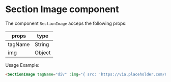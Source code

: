 # Section Image component

The component `SectionImage` acceps the following props:

| props    	| type    	|
|----------	|---------	|
| tagName   | String  	|
| img      	| Object  	|

Usage Example:

```html
<SectionImage tagName="div" :img="{ src: 'https://via.placeholder.com/800x800', alt: 'test alt' }"> Section Content </SectionImage>
```